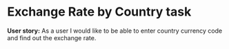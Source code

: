 # Exchange Rate by Country task
**User story:** 
As a user I would like to be able to enter country currency code and find out the exchange rate.

